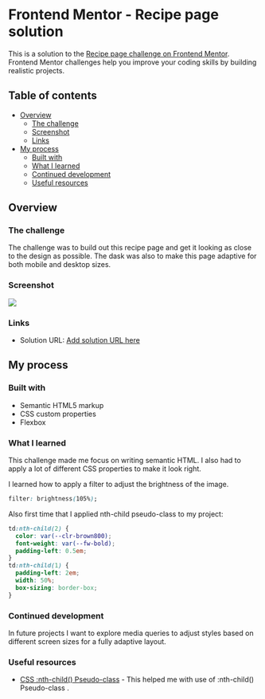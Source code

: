 # Frontend Mentor - Recipe page solution

This is a solution to the [Recipe page challenge on Frontend Mentor](https://www.frontendmentor.io/challenges/recipe-page-KiTsR8QQKm). Frontend Mentor challenges help you improve your coding skills by building realistic projects.

## Table of contents

- [Overview](#overview)
  - [The challenge](#the-challenge)
  - [Screenshot](#screenshot)
  - [Links](#links)
- [My process](#my-process)
  - [Built with](#built-with)
  - [What I learned](#what-i-learned)
  - [Continued development](#continued-development)
  - [Useful resources](#useful-resources)

## Overview

### The challenge

The challenge was to build out this recipe page and get it looking as close to the design as possible. The dask was also to make this page adaptive for both mobile and desktop sizes.

### Screenshot

![](./screenshot.jpg)

### Links

- Solution URL: [Add solution URL here](https://your-solution-url.com)

## My process

### Built with

- Semantic HTML5 markup
- CSS custom properties
- Flexbox

### What I learned

This challenge made me focus on writing semantic HTML. I also had to apply a lot of different CSS properties to make it look right.

I learned how to apply a filter to adjust the brightness of the image.

```css
filter: brightness(105%);
```

Also first time that I applied nth-child pseudo-class to my project:

```css
td:nth-child(2) {
  color: var(--clr-brown800);
  font-weight: var(--fw-bold);
  padding-left: 0.5em;
}
td:nth-child(1) {
  padding-left: 2em;
  width: 50%;
  box-sizing: border-box;
}
```

### Continued development

In future projects I want to explore media queries to adjust styles based on different screen sizes for a fully adaptive layout.

### Useful resources

- [CSS :nth-child() Pseudo-class](https://www.w3schools.com/cssref/sel_nth-child.php) - This helped me with use of :nth-child() Pseudo-class .
